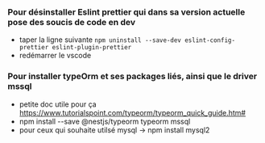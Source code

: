 ### Pour désinstaller Eslint prettier qui dans sa version actuelle pose des soucis de code en dev
* taper la ligne suivante ```npm uninstall --save-dev eslint-config-prettier eslint-plugin-prettier```
* redémarrer le vscode


### Pour installer typeOrm et ses packages liés, ainsi que le driver mssql
* petite doc utile pour ça https://www.tutorialspoint.com/typeorm/typeorm_quick_guide.htm#
* npm install --save @nestjs/typeorm typeorm mssql
* pour ceux qui souhaite utilsé mysql -> npm install mysql2